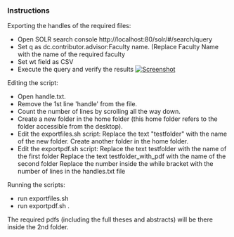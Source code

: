 ### Instructions
Exporting the handles of the required files:
- Open SOLR search console http://localhost:80/solr/#/search/query
- Set q as dc.contributor.advisor:Faculty name. (Replace Faculty Name with the name of the required faculty
- Set wt field as CSV
- Execute the query and verify the results
[![Screenshot](https://user-images.githubusercontent.com/105716804/210248420-3a6e8ec5-b785-421f-9706-703e1d298a78.png "Screenshot")](https://user-images.githubusercontent.com/105716804/210248420-3a6e8ec5-b785-421f-9706-703e1d298a78.png "Screenshot")

Editing the script:
- Open handle.txt.
- Remove the 1st line 'handle' from the file.
- Count the number of lines by scrolling all the way down.
- Create a new folder in the home folder (this home folder refers to the folder accessible from the desktop).
- Edit the exportfiles.sh script:
	Replace the text "testfolder" with the name of the new folder.
	Create another folder in the home folder.
- Edit the exportpdf.sh script:
	Replace the text testfolder with the name of the first folder
	Replace the text testfolder_with_pdf with the name of the second folder
	Replace the number inside the while bracket with the number of lines in the handles.txt file

Running the scripts:
- run exportfiles.sh 
- run exportpdf.sh .

The required pdfs (including the full theses and abstracts) will be there inside the 2nd folder.

